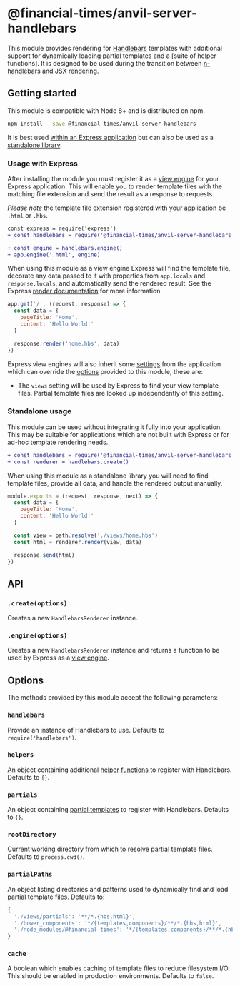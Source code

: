 # @financial-times/anvil-server-handlebars

This module provides rendering for [Handlebars] templates with additional support for dynamically loading partial templates and a [suite of helper functions]. It is designed to be used during the transition between [n-handlebars] and JSX rendering.

[Handlebars]: https://handlebarsjs.com/
[n-handlebars]: https://github.com/Financial-Times/n-handlebars


## Getting started

This module is compatible with Node 8+ and is distributed on npm.

```sh
npm install --save @financial-times/anvil-server-handlebars
```

It is best used [within an Express application](#usage-with-express) but can also be used as a [standalone library](#standalone-usage).


### Usage with Express

After installing the module you must register it as a [view engine] for your Express application. This will enable you to render template files with the matching file extension and send the result as a response to requests.

_Please note_ the template file extension registered with your application be `.html` or `.hbs`.

```diff
const express = require('express')
+ const handlebars = require('@financial-times/anvil-server-handlebars')

+ const engine = handlebars.engine()
+ app.engine('.html', engine)
```

When using this module as a view engine Express will find the template file, decorate any data passed to it with properties from `app.locals` and `response.locals`, and automatically send the rendered result. See the Express [render documentation] for more information.

```js
app.get('/', (request, response) => {
  const data = {
    pageTitle: 'Home',
    content: 'Hello World!'
  }

  response.render('home.hbs', data)
})
```

Express view engines will also inherit some [settings] from the application which can override the [options](#options) provided to this module, these are:

- The `views` setting will be used by Express to find your view template files. Partial template files are looked up independently of this setting.

[view engine]: https://expressjs.com/en/guide/using-template-engines.html
[render documentation]: https://expressjs.com/en/4x/api.html#res.render
[settings]: https://expressjs.com/en/api.html#app.settings.table


### Standalone usage

This module can be used without integrating it fully into your application. This may be suitable for applications which are not built with Express or for ad-hoc template rendering needs.

```diff
+ const handlebars = require('@financial-times/anvil-server-handlebars')
+ const renderer = handlebars.create()
```

When using this module as a standalone library you will need to find template files, provide all data, and handle the rendered output manually.

```js
module.exports = (request, response, next) => {
  const data = {
    pageTitle: 'Home',
    content: 'Hello World!'
  }

  const view = path.resolve('./views/home.hbs')
  const html = renderer.render(view, data)

  response.send(html)
})
```


## API

### `.create(options)`

Creates a new `HandlebarsRenderer` instance.

### `.engine(options)`

Creates a new `HandlebarsRenderer` instance and returns a function to be used by Express as a [view engine].


## Options

The methods provided by this module accept the following parameters:

### `handlebars`

Provide an instance of Handlebars to use. Defaults to `require('handlebars')`.

### `helpers`

An object containing additional [helper functions] to register with Handlebars. Defaults to `{}`.

### `partials`

An object containing [partial templates] to register with Handlebars. Defaults to `{}`.

### `rootDirectory`

Current working directory from which to resolve partial template files. Defaults to `process.cwd()`.

### `partialPaths`

An object listing directories and patterns used to dynamically find and load partial template files. Defaults to:

```js
{
  './views/partials': '**/*.{hbs,html}',
  './bower_components': '*/{templates,components}/**/*.{hbs,html}',
  './node_modules/@financial-times': '*/{templates,components}/**/*.{hbs,html}'
}
```

### `cache`

A boolean which enables caching of template files to reduce filesystem I/O. This should be enabled in production environments. Defaults to `false`.

[helper functions]: http://handlebarsjs.com/builtin_helpers.html
[partial templates]: https://handlebarsjs.com/partials.html
[n-express]: https://github.com/Financial-Times/n-express
